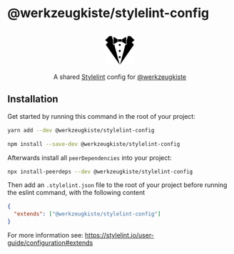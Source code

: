 # @werkzeugkiste/stylelint-config

<p align="center">
  <img src="https://raw.githubusercontent.com/werkzeugkiste/stylelint-config/master/stylelint.svg?sanitize=true" height="64" style="margin: 16px;"><br>
A shared <a href="https://stylelint.io">Stylelint</a> config for <a href="https://www.github.com/werkzeugkiste">@werkzeugkiste</a>
</p>

## Installation

Get started by running this command in the root of your project:

```sh
yarn add --dev @werkzeugkiste/stylelint-config
```

```sh
npm install --save-dev @werkzeugkiste/stylelint-config
```

Afterwards install all `peerDependencies` into your project:

```sh
npx install-peerdeps --dev @werkzeugkiste/stylelint-config
```

Then add an `.stylelint.json` file to the root of your project before running the eslint command, with the following content

```json
{
  "extends": ["@werkzeugkiste/stylelint-config"]
}
```

For more information see: https://stylelint.io/user-guide/configuration#extends
